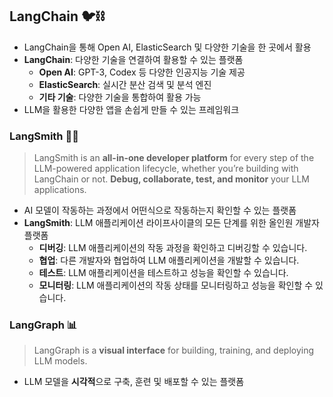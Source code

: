 ## LangChain 🐦‍⛓️
- LangChain을 통해 Open AI, ElasticSearch 및 다양한 기술을 한 곳에서 활용
- **LangChain**: 다양한 기술을 연결하여 활용할 수 있는 플랫폼
  - **Open AI**: GPT-3, Codex 등 다양한 인공지능 기술 제공
  - **ElasticSearch**: 실시간 분산 검색 및 분석 엔진
  - **기타 기술**: 다양한 기술을 통합하여 활용 가능
- LLM을 활용한 다양한 앱을 손쉽게 만들 수 있는 프레임워크

### LangSmith 🧙‍♂
> LangSmith is an **all-in-one developer platform** for every step of the LLM-powered application lifecycle, 
> whether you’re building with LangChain or not.
> **Debug, collaborate, test, and monitor** your LLM applications.️

- AI 모델이 작동하는 과정에서 어떤식으로 작동하는지 확인할 수 있는 플랫폼
- **LangSmith**: LLM 애플리케이션 라이프사이클의 모든 단계를 위한 올인원 개발자 플랫폼
  - **디버깅**: LLM 애플리케이션의 작동 과정을 확인하고 디버깅할 수 있습니다.
  - **협업**: 다른 개발자와 협업하여 LLM 애플리케이션을 개발할 수 있습니다.
  - **테스트**: LLM 애플리케이션을 테스트하고 성능을 확인할 수 있습니다.
  - **모니터링**: LLM 애플리케이션의 작동 상태를 모니터링하고 성능을 확인할 수 있습니다.

### LangGraph 📊
> LangGraph is a **visual interface** for building, training, and deploying LLM models.

- LLM 모델을 **시각적**으로 구축, 훈련 및 배포할 수 있는 플랫폼

